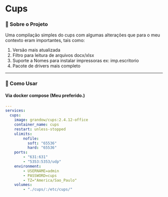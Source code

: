 # Cups
### 📌 Sobre o Projeto
Uma compilação simples do cups com algumas alterações que para o meu contexto eram importantes, tais como:
1. Versão mais atualizada
2. Filtro para leitura de arquivos docx/xlsx
3. Suporte a Nomes para instalar impressoras ex: imp.escritorio
4. Pacote de drivers mais completo
---

### 🚀 Como Usar

#### Via docker compose (Meu preferido.)

```yaml
---
services:
  cups:
    image: grandow/cups:2.4.12-office
    container_name: cups
    restart: unless-stopped
    ulimits:
        nofile:
          soft: "65536"
          hard: "65536"
    ports:
        - "631:631"
        - "5353:5353/udp"
    environment:
        - USERNAME=admin
        - PASSWORD=cups
        - TZ="America/Sao_Paulo"
    volumes:
        - "./cups/:/etc/cups/"
```
